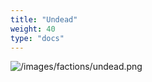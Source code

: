 ```yaml
---
title: "Undead"
weight: 40
type: "docs"
---
```


![/images/factions/undead.png](/images/factions/undead.png)